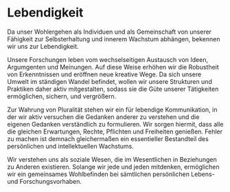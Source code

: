 # Lebendigkeit
Da unser Wohlergehen als Individuen und als Gemeinschaft von unserer Fähigkeit zur Selbsterhaltung und innerem Wachstum abhängen, bekennen wir uns zur Lebendigkeit.

Unsere Forschungen leben vom wechselseitigen Austausch von Ideen, Argumgenten und Meinungen. Auf diese Weise erhöhen wir die Robustheit von Erkenntnissen und eröffnen neue kreative Wege. Da sich unsere Umwelt im ständigen Wandel befindet, wollen wir unsere Strukturen und Praktiken daher aktiv mitgestalten, sodass sie die Güte unserer Tätigkeiten ermöglichen, sichern, und vergrößern.

Zur Wahrung von Pluralität stehen wir ein für lebendige Kommunikation, in der wir aktiv versuchen die Gedanken anderer zu verstehen und die eigenen Gedanken verständlich zu formulieren. Wir sorgen hiermit, dass alle die gleichen Erwartungen, Rechte, Pflichten und Freiheiten genießen. Fehler zu machen ist demnach gleichermaßen ein essentieller Bestandteil des persönlichen und intellektuellen Wachstums. 

Wir verstehen uns als soziale Wesen, die im Wesentlichen in Beziehungen zu Anderen existieren. Solange wir jede und jeden mitdenken, ermöglichen wir ein gemeinsames Wohlbefinden bei sämtlichen persönlichen Lebens- und Forschungsvorhaben.